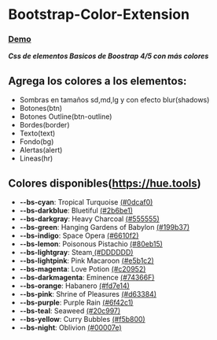 # Bootstrap-Color-Extension 
### [Demo](https://juanmaioli.github.io/Bootstrap-Color-Extension/)
***Css de elementos Basicos de Boostrap 4/5 con más colores***

## Agrega los colores a los elementos:
- Sombras en tamaños sd,md,lg y con efecto blur(shadows)
- Botones(btn)
- Botones Outline(btn-outline)
- Bordes(border)
- Texto(text)
- Fondo(bg)
- Alertas(alert)
- Lineas(hr)

## Colores disponibles(https://hue.tools)

- **--bs-cyan**: Tropical Turquoise [(#0dcaf0)](https://hue.tools/info?color=0dcaf0)
- **--bs-darkblue**: Bluetiful [(#2b6be1)](https://hue.tools/info?color=2b6be1)
- **--bs-darkgray**: Heavy Charcoal [(#555555)](https://hue.tools/info?color=555555)
- **--bs-green**: Hanging Gardens of Babylon [(#199b37)](https://hue.tools/info?color=199b37)
- **--bs-indigo**: Space Opera [(#6610f2)](https://hue.tools/info?color=6610f2)
- **--bs-lemon**: Poisonous Pistachio [(#80eb15)](https://hue.tools/info?color=80eb15)
- **--bs-lightgray**: Steam[ (#DDDDDD)](https://hue.tools/info?color=DDDDDD)
- **--bs-lightpink**: Pink Macaroon [(#e5b1c2)](https://hue.tools/info?color=e5b1c2)
- **--bs-magenta**: Love Potion [(#c20952)](https://hue.tools/info?color=c20952)
- **--bs-darkmagenta**: Eminence [(#74366F)](https://hue.tools/info?color=74366F)
- **--bs-orange**: Habanero [(#fd7e14)](https://hue.tools/info?color=fd7e14)
- **--bs-pink**: Shrine of Pleasures [(#d63384)](https://hue.tools/info?color=d63384)
- **--bs-purple**: Purple Rain [(#6f42c1)](https://hue.tools/info?color=6f42c1)
- **--bs-teal**: Seaweed [(#20c997)](https://hue.tools/info?color=20c997)
- **--bs-yellow**: Curry Bubbles [(#f5b800)](https://hue.tools/info?color=f5b800)
- **--bs-night**: Oblivion [(#00007e)](https://hue.tools/info?color=00007e)